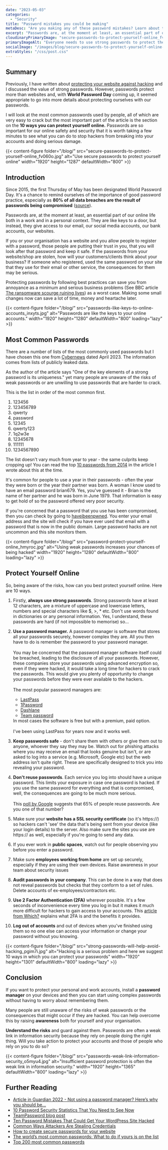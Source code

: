 ```yaml
---
date: "2023-05-03"
categories:
  - "Security"
title: "Password mistakes you could be making"
metaDesc: "Are you making any of these password mistakes? Learn about the most common password errors that could be putting your data at risk, and what you can do to protect yourself. Find out more and make sure you're keeping your data secure."
excerpt: "Passwords are, at the moment at least, an essential part of our online life both in a work and in a personal context. They are like keys to a door, but instead, they give access to our email, our social media accounts, our bank accounts, our websites. However, many people still tend to use passwords that can be easily guessed or cracked and so put their private information at risk of being discovered by hackers. In this article, I discuss 10 ways in which you can protect yourself on line using simple techniques that can increase the security of your passwords. "
cloudinaryPrimaryImage: "secure-passwords-to-protect-yourself-online_fv060o"
primaryImageAlt: "Everyone needs to use strong passwords to protect themselves against hacking online"
socialImage: "/images/blog/secure-passwords-to-protect-yourself-online-1200.jpg"
extraStyles: "/css/post.css"
---
```


## Summary

Previously, I have written about [protecting your website against hacking](https://www.attractmore.uk/blog/how-to-protect-your-website-against-hacking/) and I discussed the value of strong passwords. However, passwords protect more than websites and, with **World Password Day** coming up, it seemed appropriate to go into more details about protecting ourselves with our passwords.

I will look at the most common passwords used by people, all of which are very easy to crack but the most important part of the article is the section on the **10 ways you can protect yourself online.** Passwords are so important for our online safety and security that it is worth taking a few minutes to see what you can do to stop hackers from breaking into your accounts and doing serious damage.

{{< content-figure folder="/blog/"
src="secure-passwords-to-protect-yourself-online_fv060o.jpg"
alt="Use secure passwords to protect yourself online"
width="1920" height="1287" defaultWidth="800" >}}

## Introduction

Since 2015, the first Thursday of May has been designated World Password Day. It's a chance to remind ourselves of the importance of good password practice, especially as **80% of all data breaches are the result of passwords being compromised** ([source](https://www.imprivata.com/platform/vendor-privileged-access-management/blog/81-hacking-related-breaches-leverage-compromised-credentials/)).

Passwords are, at the moment at least, an essential part of our online life both in a work and in a personal context. They are like keys to a door, but instead, they give access to our email, our social media accounts, our bank accounts, our websites.

If you or your organisation has a website and you allow people to register with a password, those people are putting their trust in you, that you will look after that password and keep it safe. If the passwords from your website/shop are stolen, how will your customers/clients think about your business? If someone who registered, used the same password on your site that they use for their email or other service, the consequences for them may be serious.

Protecting passwords by following best practices can save you from annoyance as a minimum and serious business problems (See BBC article [The ransomware scourge ruining lives](https://www.bbc.co.uk/news/technology-56933733)) as a worst case. Making some small changes now can save a lot of time, money and heartache later.

{{< content-figure folder="/blog/"
src="passwords-like-keys-to-online-accounts_inxyts.jpg"
alt="Passwords are like the keys to your online accounts."
width="1920" height="1280" defaultWidth="800"
loading="lazy" >}}

## Most Common Passwords

There are a number of lists of the most commonly used passwords but I have chosen this one from [Cybernews](https://cybernews.com/best-password-managers/most-common-passwords/) dated April 2023. The information comes from lists of publicly leaked data.

As the author of the article says "One of the key elements of a strong password is its uniqueness." yet many people are unaware of the risks of weak passwords or are unwilling to use passwords that are harder to crack.

This is the list in order of the most common first.

1. 123456
2. 123456789
3. qwerty
4. password
5. 12345
6. qwerty123
7. 1q2w3e
8. 12345678
9. 111111
10. 1234567890

The list doesn't vary much from year to year - the same culprits keep cropping up! You can read the top [10 passwords from 2014](https://www.attractmore.uk/blog/an-appeal-about-passwords/) in the article I wrote about this at the time.

It's common for people to use a year in their passwords - often the year they were born or the year their partner was born. A woman I know used to have an email password brian679. Yes, you've guessed it - Brian is the name of her partner and he was born in June 1979. That information is easy to get hold of so the password offered very poor security.

If you're concerned that a password that you use has been compromised, then you can check by going to [haveibeenpwned](https://haveibeenpwned.com/). You enter your email address and the site will check if you have ever used that email with a password that is now in the public domain. Large password hacks are not uncommon and this site monitors them.

{{< content-figure folder="/blog/"
src="password-protect-yourself-online_hmyroc.jpg"
alt="Using weak passwords increases your chances of being hacked"
width="1920" height="1280" defaultWidth="800"
loading="lazy" >}}

## Protect Yourself Online

So, being aware of the risks, how can you best protect yourself online. Here are 10 ways.

1. Firstly, **always use strong passwords**. Strong passwords have at least 12 characters, are a mixture of uppercase and lowercase letters, numbers and special characters like $, >, \* etc. Don't use words found in dictionaries or any personal information. Yes, I understand, these passwords are hard (if not impossible to memorise) so...
2. **Use a password manager.** A password manager is software that stores all your passwords securely, however complex they are. All you then have to do is remember the password to your password manager.<br><br>You may be concerned that the password manager software itself could be breached, leading to the disclosure of all your passwords. However, these companies store your passwords using advanced encryption so, even if they were hacked, it would take a long time for hackers to crack the passwords. This would give you plenty of opportunity to change your passwords before they were ever available to the hackers.<br><br>The most popular password managers are:<ul><li><a href="https://www.lastpass.com/" target="_blank" rel="nofollow, noreferrer">LastPass</a></li><li><a href="https://1password.com/" target="_blank" rel="nofollow, noreferrer">1Password</a></li><li><a href="https://www.dashlane.com/" target="_blank" rel="nofollow, noreferrer">Dashlane</a></li><li><a href="https://www.teampassword.com/" target="_blank" rel="nofollow, noreferrer">Team password</a></li></ul>In most cases the software is free but with a premium, paid option.<br><br>I've been using LastPass for years now and it works well.

3. **Keep passwords safe** - don't share them with others or give them out to anyone, whoever they say they may be. Watch out for phishing attacks where you may receive an email that looks genuine but isn't, or are asked to log into a service (e.g. Microsoft, Google etc) but the web address isn't quite right. These are specifically designed to trick you into revealing your password.
4. **Don't reuse passwords**. Each service you log into should have a unique password. This limits your exposure in case one password is hacked. If you use the same password for everything and that is compromised, well, the consequences are going to be much more serious.<br><br>This [poll by Google](https://services.google.com/fh/files/blogs/google_security_infographic.pdf) suggests that 65% of people reuse passwords. Are you one of that number?

5. Make sure your **website has a SSL security certificate** (so it's https://) so hackers can't 'see' the data that's being sent from your device (like your login details) to the server. Also make sure the sites you use are https:// as well, especially if you're going to send any data.
6. If you ever work in **public spaces**, watch out for people observing you before you enter a password.
7. Make sure **employees working from home** are set up securely, especially if they are using their own devices. Raise awareness in your team about security issues
8. **Audit passwords in your company**. This can be done in a way that does not reveal passwords but checks that they conform to a set of rules. Delete accounts of ex-employees/contractors etc.
9. **Use 2 Factor Authentication (2FA)** wherever possible. It's a few seconds of inconvenience every time you log in but it makes it much more difficult for hackers to gain access to your accounts. This [article from Which?](https://www.which.co.uk/news/article/what-is-two-factor-authentication-2fa-and-why-should-you-care-aKRpd5C8LrCy) explains what 2FA is and the benefits it provides.
10. **Log out of accounts** and out of devices when you've finished using them so no one else can access your information or change your password without you knowing.

{{< content-figure folder="/blog/"
src="strong-passwords-will-help-avoid-hacking_pgim7i.jpg"
alt="Hacking is a serious problem and here we suggest 10 ways in which you can protect your passwords"
width="1920" height="1301" defaultWidth="800"
loading="lazy" >}}

## Conclusion

If you want to protect your personal and work accounts, install a **password manager** on your devices and then you can start using complex passwords without having to worry about remembering them.

Many people are still unaware of the risks of weak passwords or the consequences that might occur if they are hacked. You can help overcome this by raising **awareness** both for yourself and your organisation.

**Understand the risks** and guard against them. Passwords are often a weak link in information security because they rely on people doing the right thing. Will you take action to protect your accounts and those of people who rely on you to do so?

{{< content-figure folder="/blog/"
src="passwords-weak-link-information-security_o5myu4.jpg"
alt="Insufficient password protection is often the weak link in information security."
width="1920" height="1365" defaultWidth="800"
loading="lazy" >}}

## Further Reading

- [Article in Guardian 2022 - Not using a password manager? Here’s why you should be…](https://www.theguardian.com/technology/2022/mar/19/not-using-password-manager-why-you-should-online-security)
- [10 Password Security Statistics That You Need to See Now](https://www.idagent.com/blog/10-password-security-statistics-that-you-need-to-see-now/)
- [TeamPassword blog post](https://teampassword.com/blog/common-password-problems-faced-small-organizations)
- [Ten Password Mistakes That Could Get Your WordPress Site Hacked](https://www.wordfence.com/blog/2021/04/ten-password-mistakes-that-could-get-your-wordpress-site-hacked/)
- [Common Ways Attackers Are Stealing Credentials](https://www.wordfence.com/blog/2020/10/common-ways-attackers-are-stealing-credentials/)
- [How to create secure passwords for your website](https://blog.sucuri.net/2022/08/how-to-create-secure-passwords-for-your-website.html)
- [The world’s most common passwords: What to do if yours is on the list](https://www.welivesecurity.com/2023/01/02/most-common-passwords-what-do-if-yours-list/)
- [Top 200 most common passwords](https://nordpass.com/most-common-passwords-list/)
